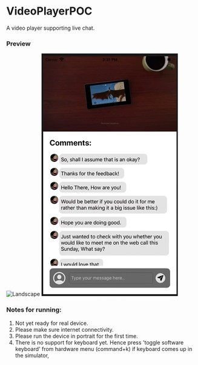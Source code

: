 # VideoPlayerPOC
A video player supporting live chat.

### Preview
![Landscape](Landscape480p.gif)
![Portrait](portrait480p.gif)



### Notes for running:
1. Not yet ready for real device.
2. Please make sure internet connectivity.
3. Please run the device in portrait for the first time.
4. There is no support for keyboard yet. Hence press 'toggle software keyboard' from hardware menu (command+k) if keyboard comes up in the simulator,
